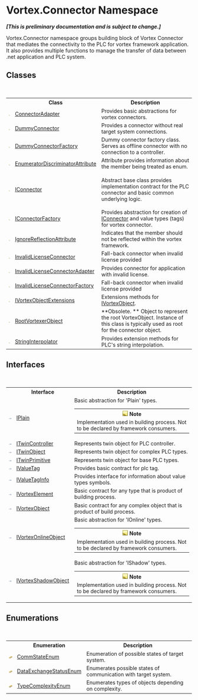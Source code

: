 # Vortex.Connector Namespace
 _**\[This is preliminary documentation and is subject to change.\]**_


Vortex.Connector namespace groups building block of Vortex Connector that mediates the connectivity to the PLC for vortex framework application. It also provides multiple functions to manage the transfer of data between .net application and PLC system.



## Classes
&nbsp;<table><tr><th></th><th>Class</th><th>Description</th></tr><tr><td>![Public class](media/pubclass.gif "Public class")</td><td><a href="T_Vortex_Connector_ConnectorAdapter.md">ConnectorAdapter</a></td><td>
Provides basic abstractions for vortex connectors.</td></tr><tr><td>![Public class](media/pubclass.gif "Public class")</td><td><a href="T_Vortex_Connector_DummyConnector.md">DummyConnector</a></td><td>
Provides a connector without real target system connections.</td></tr><tr><td>![Public class](media/pubclass.gif "Public class")</td><td><a href="T_Vortex_Connector_DummyConnectorFactory.md">DummyConnectorFactory</a></td><td>
Dummy connector factory class. Serves as offline connector with no connection to a controller.</td></tr><tr><td>![Public class](media/pubclass.gif "Public class")</td><td><a href="T_Vortex_Connector_EnumeratorDiscriminatorAttribute.md">EnumeratorDiscriminatorAttribute</a></td><td>
Attribute provides information about the member being treated as enum.</td></tr><tr><td>![Public class](media/pubclass.gif "Public class")</td><td><a href="T_Vortex_Connector_IConnector.md">IConnector</a></td><td>

Abstract base class provides implementation contract for the PLC connector and basic common underlying logic.</td></tr><tr><td>![Public class](media/pubclass.gif "Public class")</td><td><a href="T_Vortex_Connector_IConnectorFactory.md">IConnectorFactory</a></td><td>
Provides abstraction for creation of <a href="T_Vortex_Connector_IConnector.md">IConnector</a> and value types (tags) for vortex connector.</td></tr><tr><td>![Public class](media/pubclass.gif "Public class")</td><td><a href="T_Vortex_Connector_IgnoreReflectionAttribute.md">IgnoreReflectionAttribute</a></td><td>
Indicates that the member should not be reflected within the vortex framework.</td></tr><tr><td>![Public class](media/pubclass.gif "Public class")</td><td><a href="T_Vortex_Connector_InvalidLicenseConnector.md">InvalidLicenseConnector</a></td><td>
Fall-back connector when invalid license provided</td></tr><tr><td>![Public class](media/pubclass.gif "Public class")</td><td><a href="T_Vortex_Connector_InvalidLicenseConnectorAdapter.md">InvalidLicenseConnectorAdapter</a></td><td>
Provides connector for application with invalid license.</td></tr><tr><td>![Public class](media/pubclass.gif "Public class")</td><td><a href="T_Vortex_Connector_InvalidLicenseConnectorFactory.md">InvalidLicenseConnectorFactory</a></td><td>
Fall-back connector when invalid license provided</td></tr><tr><td>![Public class](media/pubclass.gif "Public class")</td><td><a href="T_Vortex_Connector_IVortexObjectExtensions.md">IVortexObjectExtensions</a></td><td>
Extensions methods for <a href="T_Vortex_Connector_IVortexObject.md">IVortexObject</a>.</td></tr><tr><td>![Public class](media/pubclass.gif "Public class")</td><td><a href="T_Vortex_Connector_RootVortexerObject.md">RootVortexerObject</a></td><td> **Obsolete. **
Object to represent the root VortexObject. Instance of this class is typically used as root for the connector object.</td></tr><tr><td>![Public class](media/pubclass.gif "Public class")</td><td><a href="T_Vortex_Connector_StringInterpolator.md">StringInterpolator</a></td><td>
Provides extension methods for PLC's string interpolation.</td></tr></table>

## Interfaces
&nbsp;<table><tr><th></th><th>Interface</th><th>Description</th></tr><tr><td>![Public interface](media/pubinterface.gif "Public interface")</td><td><a href="T_Vortex_Connector_IPlain.md">IPlain</a></td><td>
Basic abstraction for 'Plain' types.
&nbsp;<table><tr><th>![Note](media/AlertNote.png) Note</th></tr><tr><td>Implementation used in building process. Not to be declared by framework consumers.</td></tr></table></td></tr><tr><td>![Public interface](media/pubinterface.gif "Public interface")</td><td><a href="T_Vortex_Connector_ITwinController.md">ITwinController</a></td><td>
Represents twin object for PLC controller.</td></tr><tr><td>![Public interface](media/pubinterface.gif "Public interface")</td><td><a href="T_Vortex_Connector_ITwinObject.md">ITwinObject</a></td><td>
Represents twin object for complex PLC types.</td></tr><tr><td>![Public interface](media/pubinterface.gif "Public interface")</td><td><a href="T_Vortex_Connector_ITwinPrimitive.md">ITwinPrimitive</a></td><td>
Represents twin object for base PLC types.</td></tr><tr><td>![Public interface](media/pubinterface.gif "Public interface")</td><td><a href="T_Vortex_Connector_IValueTag.md">IValueTag</a></td><td>
Provides basic contract for plc tag.</td></tr><tr><td>![Public interface](media/pubinterface.gif "Public interface")</td><td><a href="T_Vortex_Connector_IValueTagInfo.md">IValueTagInfo</a></td><td>
Provides interface for information about value types symbols.</td></tr><tr><td>![Public interface](media/pubinterface.gif "Public interface")</td><td><a href="T_Vortex_Connector_IVortexElement.md">IVortexElement</a></td><td>
Basic contract for any type that is product of building process.</td></tr><tr><td>![Public interface](media/pubinterface.gif "Public interface")</td><td><a href="T_Vortex_Connector_IVortexObject.md">IVortexObject</a></td><td>
Basic contract for any complex object that is product of build process.</td></tr><tr><td>![Public interface](media/pubinterface.gif "Public interface")</td><td><a href="T_Vortex_Connector_IVortexOnlineObject.md">IVortexOnlineObject</a></td><td>
Basic abstraction for 'IOnline' types.
&nbsp;<table><tr><th>![Note](media/AlertNote.png) Note</th></tr><tr><td>Implementation used in building process. Not to be declared by framework consumers.</td></tr></table></td></tr><tr><td>![Public interface](media/pubinterface.gif "Public interface")</td><td><a href="T_Vortex_Connector_IVortexShadowObject.md">IVortexShadowObject</a></td><td>
Basic abstraction for 'IShadow' types.
&nbsp;<table><tr><th>![Note](media/AlertNote.png) Note</th></tr><tr><td>Implementation used in building process. Not to be declared by framework consumers.</td></tr></table></td></tr></table>

## Enumerations
&nbsp;<table><tr><th></th><th>Enumeration</th><th>Description</th></tr><tr><td>![Public enumeration](media/pubenumeration.gif "Public enumeration")</td><td><a href="T_Vortex_Connector_CommStateEnum.md">CommStateEnum</a></td><td>
Enumeration of possible states of target system.</td></tr><tr><td>![Public enumeration](media/pubenumeration.gif "Public enumeration")</td><td><a href="T_Vortex_Connector_DataExchangeStatusEnum.md">DataExchangeStatusEnum</a></td><td>
Enumerates possible states of communication with target system.</td></tr><tr><td>![Public enumeration](media/pubenumeration.gif "Public enumeration")</td><td><a href="T_Vortex_Connector_TypeComplexityEnum.md">TypeComplexityEnum</a></td><td>
Enumerates types of objects depending on complexity.</td></tr></table>&nbsp;
